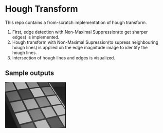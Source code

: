 # Hough Transform

This repo contains a from-scratch implementation of hough transform.

1. First, edge detection with Non-Maximal Suppression(to get sharper edges) is implemented. 
2. Hough transform with Non-Maximal Supression(to supress neighbouring hough lines) is applied on the edge magnitude image to identify the hough lines.
3. Intersection of hough lines and edges is visualized.



## Sample outputs

<img src="data/img01.jpg" alt="img01" width="200"/>

